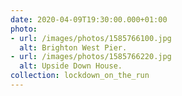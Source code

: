```yaml
---
date: 2020-04-09T19:30:00.000+01:00
photo:
- url: /images/photos/1585766100.jpg
  alt: Brighton West Pier.
- url: /images/photos/1585766220.jpg
  alt: Upside Down House.
collection: lockdown_on_the_run
---
```

